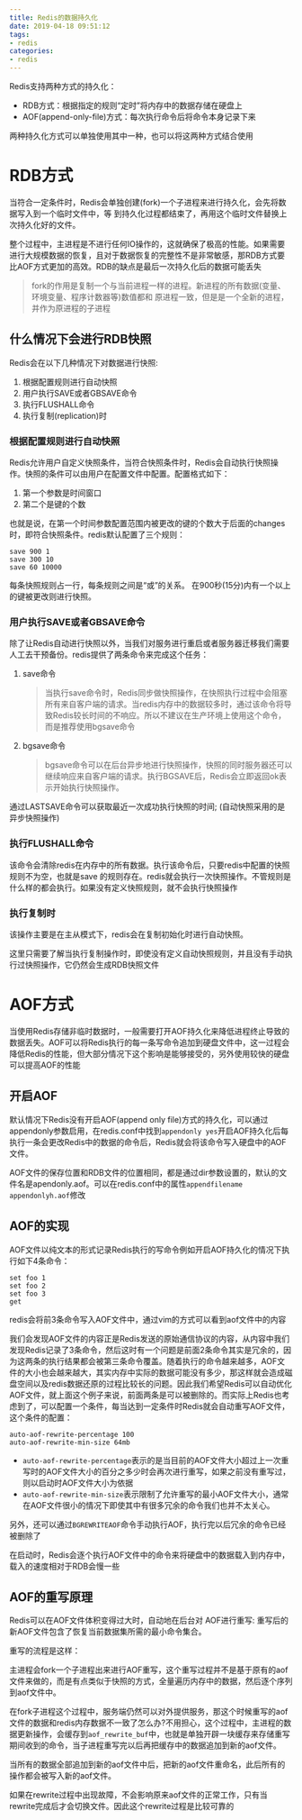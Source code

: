 ```yaml
---
title: Redis的数据持久化
date: 2019-04-18 09:51:12
tags:
- redis
categories:
- redis
---
```


Redis支持两种方式的持久化：
* RDB方式：根据指定的规则“定时”将内存中的数据存储在硬盘上
* AOF(append-only-file)方式：每次执行命令后将命令本身记录下来

两种持久化方式可以单独使用其中一种，也可以将这两种方式结合使用

# RDB方式

当符合一定条件时，Redis会单独创建(fork)一个子进程来进行持久化，会先将数据写入到一个临时文件中，等 到持久化过程都结束了，再用这个临时文件替换上次持久化好的文件。

整个过程中，主进程是不进行任何IO操作的，这就确保了极高的性能。如果需要进行大规模数据的恢复，且对于数据恢复的完整性不是非常敏感，那RDB方式要比AOF方式更加的高效。RDB的缺点是最后一次持久化后的数据可能丢失

>fork的作用是复制一个与当前进程一样的进程。新进程的所有数据(变量、环境变量、程序计数器等)数值都和 原进程一致，但是是一个全新的进程，并作为原进程的子进程

## 什么情况下会进行RDB快照

Redis会在以下几种情况下对数据进行快照:
1. 根据配置规则进行自动快照
2. 用户执行SAVE或者GBSAVE命令
3. 执行FLUSHALL命令
4. 执行复制(replication)时

### 根据配置规则进行自动快照

Redis允许用户自定义快照条件，当符合快照条件时，Redis会自动执行快照操作。快照的条件可以由用户在配置文件中配置。配置格式如下：
1. 第一个参数是时间窗口
2. 第二个是键的个数

也就是说，在第一个时间参数配置范围内被更改的键的个数大于后面的changes时，即符合快照条件。redis默认配置了三个规则：
```
save 900 1
save 300 10
save 60 10000
```
每条快照规则占一行，每条规则之间是“或”的关系。 在900秒(15分)内有一个以上的键被更改则进行快照。

### 用户执行SAVE或者GBSAVE命令

除了让Redis自动进行快照以外，当我们对服务进行重启或者服务器迁移我们需要人工去干预备份。redis提供了两条命令来完成这个任务：
1. save命令
    >当执行save命令时，Redis同步做快照操作，在快照执行过程中会阻塞所有来自客户端的请求。当redis内存中的数据较多时，通过该命令将导致Redis较长时间的不响应。所以不建议在生产环境上使用这个命令，而是推荐使用bgsave命令
2. bgsave命令
    >bgsave命令可以在后台异步地进行快照操作，快照的同时服务器还可以继续响应来自客户端的请求。执行BGSAVE后，Redis会立即返回ok表示开始执行快照操作。

通过LASTSAVE命令可以获取最近一次成功执行快照的时间; (自动快照采用的是异步快照操作)

### 执行FLUSHALL命令

该命令会清除redis在内存中的所有数据。执行该命令后，只要redis中配置的快照规则不为空，也就是save 的规则存在。redis就会执行一次快照操作。不管规则是什么样的都会执行。如果没有定义快照规则，就不会执行快照操作

### 执行复制时

该操作主要是在主从模式下，redis会在复制初始化时进行自动快照。

这里只需要了解当执行复制操作时，即使没有定义自动快照规则，并且没有手动执行过快照操作，它仍然会生成RDB快照文件

# AOF方式

当使用Redis存储非临时数据时，一般需要打开AOF持久化来降低进程终止导致的数据丢失。AOF可以将Redis执行的每一条写命令追加到硬盘文件中，这一过程会降低Redis的性能，但大部分情况下这个影响是能够接受的，另外使用较快的硬盘可以提高AOF的性能

## 开启AOF

默认情况下Redis没有开启AOF(append only file)方式的持久化，可以通过appendonly参数启用，在redis.conf中找到`appendonly yes`开启AOF持久化后每执行一条会更改Redis中的数据的命令后，Redis就会将该命令写入硬盘中的AOF文件。

AOF文件的保存位置和RDB文件的位置相同，都是通过dir参数设置的，默认的文件名是apendonly.aof。可以在redis.conf中的属性`appendfilename appendonlyh.aof`修改

## AOF的实现

AOF文件以纯文本的形式记录Redis执行的写命令例如开启AOF持久化的情况下执行如下4条命令：
```
set foo 1
set foo 2
set foo 3
get
```
redis会将前3条命令写入AOF文件中，通过vim的方式可以看到aof文件中的内容

我们会发现AOF文件的内容正是Redis发送的原始通信协议的内容，从内容中我们发现Redis记录了3条命令，然后这时有一个问题是前面2条命令其实是冗余的，因为这两条的执行结果都会被第三条命令覆盖。随着执行的命令越来越多，AOF文件的大小也会越来越大，其实内存中实际的数据可能没有多少，那这样就会造成磁盘空间以及redis数据还原的过程比较长的问题。因此我们希望Redis可以自动优化AOF文件，就上面这个例子来说，前面两条是可以被删除的。而实际上Redis也考虑到了，可以配置一个条件，每当达到一定条件时Redis就会自动重写AOF文件，这个条件的配置：
```
auto-aof-rewrite-percentage 100
auto-aof-rewrite-min-size 64mb
```

* `auto-aof-rewrite-percentage`表示的是当目前的AOF文件大小超过上一次重写时的AOF文件大小的百分之多少时会再次进行重写，如果之前没有重写过，则以启动时AOF文件大小为依据
* `auto-aof-rewrite-min-size`表示限制了允许重写的最小AOF文件大小，通常在AOF文件很小的情况下即使其中有很多冗余的命令我们也并不太关心。

另外，还可以通过`BGREWRITEAOF`命令手动执行AOF，执行完以后冗余的命令已经被删除了

在启动时，Redis会逐个执行AOF文件中的命令来将硬盘中的数据载入到内存中，载入的速度相对于RDB会慢一些

## AOF的重写原理

Redis可以在AOF文件体积变得过大时，自动地在后台对 AOF进行重写: 重写后的新AOF文件包含了恢复当前数据集所需的最小命令集合。

重写的流程是这样：

主进程会fork一个子进程出来进行AOF重写，这个重写过程并不是基于原有的aof文件来做的，而是有点类似于快照的方式，全量遍历内存中的数据，然后逐个序列到aof文件中。

在fork子进程这个过程中，服务端仍然可以对外提供服务，那这个时候重写的aof文件的数据和redis内存数据不一致了怎么办?不用担心，这个过程中，主进程的数据更新操作，会缓存到`aof_rewrite_buf`中，也就是单独开辟一块缓存来存储重写期间收到的命令，当子进程重写完以后再把缓存中的数据追加到新的aof文件。

当所有的数据全部追加到新的aof文件中后，把新的aof文件重命名，此后所有的操作都会被写入新的aof文件。

如果在rewrite过程中出现故障，不会影响原来aof文件的正常工作，只有当rewrite完成后才会切换文件。因此这个rewrite过程是比较可靠的